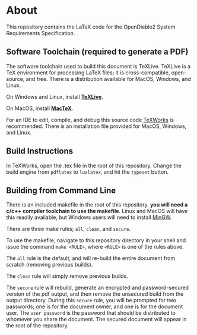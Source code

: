 # About
This repository contains the LaTeX code for the OpenDiablo2 System Requirements Specification.

## Software Toolchain (required to generate a PDF)
The software toolchain used to build this document is TeXLive. TeXLive is a TeX environment for processing LaTeX files; it is cross-compatible, open-source, and free. There is a distribution available for MacOS, Windows, and Linux.

On Windows and Linux, install [**TeXLive**](https://www.tug.org/texlive/acquire.html).

On MacOS, install [**MacTeX**](https://tug.org/mactex/mactex-download.html).

For an IDE to edit, compile, and debug this source code [TeXWorks](http://www.tug.org/texworks/) is recommended. There is an installation file provided for MacOS, Windows, and Linux.

## Build Instructions
In TeXWorks, open the .tex file in the root of this repository. Change the build engine from `pdflatex` to `lualatex`, and hit the `typeset` button.

## Building from Command Line
There is an included makefile in the root of this repository. **you will need a c/c++ compiler toolchain to use the makefile**. Linux and MacOS will have this readily available, but Windows users will need to install [MinGW](https://sourceforge.net/projects/mingw/).

There are three make rules; `all`, `clean`, and `secure`.

To use the makefile, navigate to this repository directory in your shell and issue the command `make <RULE>`, where `<RULE>` is one of the rules above.

The `all` rule is the default, and 
will re-build the entire document from scratch (removing previous builds).

The `clean` rule will simply remove previous builds. 

The `secure` rule will rebuild, generate an encrypted and password-secured version of the pdf output, and then remove the unsecured build from the output directory. During this `secure` rule, you will be prompted for two passwords; one is for the document owner, and one is for the document user. The `user password` is the password that should be distributed to whomever you share the document. The secured document will appear in the root of the repository.
